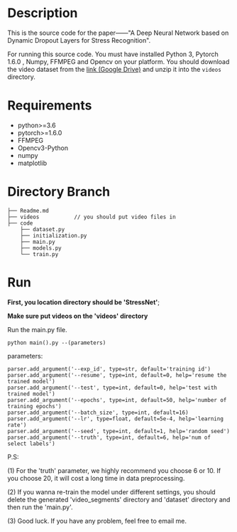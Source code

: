 # Description

This is the source code for the paper——"A Deep Neural Network based on Dynamic Dropout Layers for Stress Recognition".

For running this source code. You must have installed Python 3, Pytorch 1.6.0 , Numpy, FFMPEG and Opencv on your platform. You should download the video dataset from the [link (Google Drive)](https://drive.google.com/file/d/1FmqTLydqQuFj9jZeeA9IvtDgo53mndpT/view?usp=sharing) and unzip it into the `videos` directory.





# Requirements

- python>=3.6
- pytorch>=1.6.0
- FFMPEG
- Opencv3-Python
- numpy
- matplotlib



# Directory Branch

```
├── Readme.md                 
├── videos           // you should put video files in              
├── code                     
    ├── dataset.py
    ├── initialization.py       
    ├── main.py        
    ├── models.py                       
    └── train.py              
```



# Run

**First, you location directory  should be 'StressNet'**;

**Make sure put videos on the 'videos' directory**

Run the main.py file.

```
python main().py --(parameters)
```

parameters:

    parser.add_argument('--exp_id', type=str, default='training id')
    parser.add_argument('--resume', type=int, default=0, help='resume the trained model')
    parser.add_argument('--test', type=int, default=0, help='test with trained model')
    parser.add_argument('--epochs', type=int, default=50, help='number of training epochs')
    parser.add_argument('--batch_size', type=int, default=16)
    parser.add_argument('--lr', type=float, default=5e-4, help='learning rate')
    parser.add_argument('--seed', type=int, default=1, help='random seed')
    parser.add_argument('--truth', type=int, default=6, help='num of select labels')
P.S: 

(1) For the 'truth' parameter, we highly recommend you choose 6 or 10. If you choose 20, it will cost a long time in data preprocessing.

(2) If you wanna re-train the model under different settings, you should delete the generated 'video_segments' directory and 'dataset' directory and then run the 'main.py'.

(3) Good luck. If you have any problem, feel free to email me.
